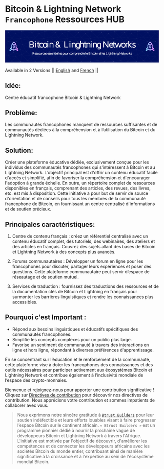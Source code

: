 # Bitcoin & Lightning Network `Francophone` Ressources HUB

![banner](assets/header-cover.png)

Available in 2 Versions || [English](https://github.com/richarddushime/BLN-EduHub-Francophone/blob/main/README_En.md) and [French]() ||

## Idée:
Centre éducatif francophone Bitcoin & Lightning Network

## Problème:

Les communautés francophones manquent de ressources suffisantes et de communautés dédiées à la compréhension et à l’utilisation du Bitcoin et du Lightning Network.

## Solution:

Créer une plateforme éducative dédiée, exclusivement conçue pour les individus des communautés francophones qui s'intéressent à Bitcoin et au Lightning Network. L'objectif principal est d'offrir un contenu éducatif facile d'accès et simplifié, afin de favoriser la compréhension et d'encourager l'adoption à grande échelle. En outre, un répertoire complet de ressources disponibles en français, comprenant des articles, des revues, des livres, etc. est mis à disposition. Cette initiative a pour but de servir de source d'orientation et de conseils pour tous les membres de la communauté francophone de Bitcoin, en fournissant un centre centralisé d'informations et de soutien précieux.


## Principales caractéristiques:

1. Centre de contenu français : créez un référentiel centralisé avec un contenu éducatif complet, des tutoriels, des webinaires, des ateliers et des articles en français. Couvrez des sujets allant des bases de Bitcoin et Lightning Network à des concepts plus avancés.

3. Forums communautaires : Développer un forum en ligne pour les francophones pour discuter, partager leurs expériences et poser des questions. Cette plateforme communautaire peut servir d’espace de réseautage et de soutien mutuel.

5. Services de traduction : fournissez des traductions des ressources et de la documentation clés de Bitcoin et Lightning en français pour surmonter les barrières linguistiques et rendre les connaissances plus accessibles.

## Pourquoi c'est Important :

- Répond aux besoins linguistiques et éducatifs spécifiques des communautés francophones.
- Simplifie les concepts complexes pour un public plus large.
- Favorise un sentiment de communauté à travers des interactions en ligne et hors ligne, répondant à diverses préférences d'apprentissage.

En se concentrant sur l’éducation et le renforcement de la communauté, cette plateforme vise à doter les francophones des connaissances et des outils nécessaires pour participer activement aux écosystèmes Bitcoin et Lightning Network et contribue également à l’inclusivité mondiale de l’espace des crypto-monnaies.

Bienvenue et rejoignez-nous pour apporter une contribution significative ! Cliquez sur [Directives de contribution](https://github.com/richarddushime/BLN-EduHub-Francophone/blob/main/CONTRIBUTING.md) pour découvrir nos directives de contribution. Nous apprécions votre contribution et sommes impatients de collaborer avec vous.

> Nous exprimons notre sincère gratitude à [`Btrust Builders`](https://builders.btrust.tech/) pour leur soutien indéfectible et leurs efforts louables visant à faire progresser l’espace Bitcoin sur le continent africain. `« Btrust Builders »` est un programme pionnier dédié à nourrir la prochaine vague de développeurs Bitcoin et Lightning Network à travers l'Afrique. L'initiative est motivée par l'objectif de découvrir, d'améliorer les compétences et de connecter les développeurs africains avec les sociétés Bitcoin du monde entier, contribuant ainsi de manière significative à la croissance et à l'expertise au sein de l'écosystème mondial Bitcoin.
